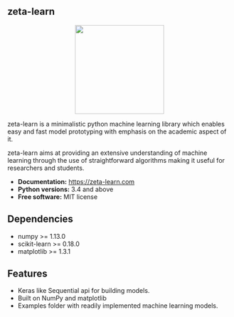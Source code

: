 zeta-learn
----------
<p align="center">
    <img src="https://github.com/jefkine/zeta-learn/blob/master/docs/img/zeta_learn_slim.png" width="200"\>
</p>

zeta-learn is a minimalistic python machine learning library which enables easy
and fast model prototyping with emphasis on the academic aspect of it.

zeta-learn aims at providing an extensive understanding of machine learning through
the use of straightforward algorithms making it useful for researchers and students.

 * **Documentation:** https://zeta-learn.com
 * **Python versions:** 3.4 and above
 * **Free software:** MIT license

Dependencies
------------
 - numpy >= 1.13.0
 - scikit-learn >= 0.18.0
 - matplotlib >= 1.3.1

Features
--------
 - Keras like Sequential api for building models.
 - Built on NumPy and matplotlib
 - Examples folder with readily implemented machine learning models.
